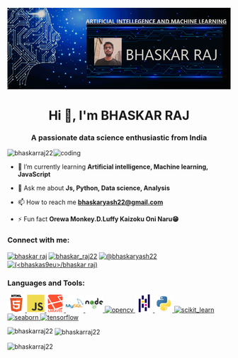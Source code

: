 ![logo](https://github.com/BhaskarRaj22/BhaskarRaj22/blob/main/banner.png)
<h1 align="center">Hi 👋, I'm BHASKAR RAJ</h1>
<h3 align="center">A passionate data science enthusiastic from India</h3>

<img align="right" alt="coding" width="400" scr="coding.gif">

<p align="left"> <img src="https://komarev.com/ghpvc/?username=bhaskarraj22&label=Profile%20views&color=0e75b6&style=flat" alt="bhaskarraj22" /> </p>

- 🌱 I’m currently learning **Artificial intelligence, Machine learning, JavaScript**

- 💬 Ask me about **Js, Python, Data science, Analysis**

- 📫 How to reach me **bhaskaryash22@gmail.com**

- ⚡ Fun fact **Orewa Monkey.D.Luffy Kaizoku Oni Naru😁**

<h3 align="left">Connect with me:</h3>
<p align="left">
<a href="https://linkedin.com/in/bhaskar raj" target="blank"><img align="center" src="https://raw.githubusercontent.com/rahuldkjain/github-profile-readme-generator/master/src/images/icons/Social/linked-in-alt.svg" alt="bhaskar raj" height="30" width="40" /></a>
<a href="https://instagram.com/bhaskar_raj22" target="blank"><img align="center" src="https://raw.githubusercontent.com/rahuldkjain/github-profile-readme-generator/master/src/images/icons/Social/instagram.svg" alt="bhaskar_raj22" height="30" width="40" /></a>
<a href="https://www.hackerrank.com/@bhaskaryash22" target="blank"><img align="center" src="https://raw.githubusercontent.com/rahuldkjain/github-profile-readme-generator/master/src/images/icons/Social/hackerrank.svg" alt="@bhaskaryash22" height="30" width="40" /></a>
<a href="https://auth.geeksforgeeks.org/user/(<bhaskas9eu>/bhaskar raj)" target="blank"><img align="center" src="https://raw.githubusercontent.com/rahuldkjain/github-profile-readme-generator/master/src/images/icons/Social/geeks-for-geeks.svg" alt="(<bhaskas9eu>/bhaskar raj)" height="30" width="40" /></a>
</p>

<h3 align="left">Languages and Tools:</h3>
<p align="left"> <a href="https://www.w3.org/html/" target="_blank" rel="noreferrer"> <img src="https://raw.githubusercontent.com/devicons/devicon/master/icons/html5/html5-original-wordmark.svg" alt="html5" width="40" height="40"/> </a> <a href="https://developer.mozilla.org/en-US/docs/Web/JavaScript" target="_blank" rel="noreferrer"> <img src="https://raw.githubusercontent.com/devicons/devicon/master/icons/javascript/javascript-original.svg" alt="javascript" width="40" height="40"/> </a> <a href="https://laravel.com/" target="_blank" rel="noreferrer"> <img src="https://raw.githubusercontent.com/devicons/devicon/master/icons/laravel/laravel-plain-wordmark.svg" alt="laravel" width="40" height="40"/> </a> <a href="https://www.mysql.com/" target="_blank" rel="noreferrer"> <img src="https://raw.githubusercontent.com/devicons/devicon/master/icons/mysql/mysql-original-wordmark.svg" alt="mysql" width="40" height="40"/> </a> <a href="https://nodejs.org" target="_blank" rel="noreferrer"> <img src="https://raw.githubusercontent.com/devicons/devicon/master/icons/nodejs/nodejs-original-wordmark.svg" alt="nodejs" width="40" height="40"/> </a> <a href="https://opencv.org/" target="_blank" rel="noreferrer"> <img src="https://www.vectorlogo.zone/logos/opencv/opencv-icon.svg" alt="opencv" width="40" height="40"/> </a> <a href="https://pandas.pydata.org/" target="_blank" rel="noreferrer"> <img src="https://raw.githubusercontent.com/devicons/devicon/2ae2a900d2f041da66e950e4d48052658d850630/icons/pandas/pandas-original.svg" alt="pandas" width="40" height="40"/> </a> <a href="https://www.python.org" target="_blank" rel="noreferrer"> <img src="https://raw.githubusercontent.com/devicons/devicon/master/icons/python/python-original.svg" alt="python" width="40" height="40"/> </a> <a href="https://scikit-learn.org/" target="_blank" rel="noreferrer"> <img src="https://upload.wikimedia.org/wikipedia/commons/0/05/Scikit_learn_logo_small.svg" alt="scikit_learn" width="40" height="40"/> </a> <a href="https://seaborn.pydata.org/" target="_blank" rel="noreferrer"> <img src="https://seaborn.pydata.org/_images/logo-mark-lightbg.svg" alt="seaborn" width="40" height="40"/> </a> <a href="https://www.tensorflow.org" target="_blank" rel="noreferrer"> <img src="https://www.vectorlogo.zone/logos/tensorflow/tensorflow-icon.svg" alt="tensorflow" width="40" height="40"/> </a> </p>

<p><img align="left" src="https://github-readme-stats.vercel.app/api/top-langs?username=bhaskarraj22&show_icons=true&locale=en&layout=compact" alt="bhaskarraj22" /></p>

<p>&nbsp;<img align="center" src="https://github-readme-stats.vercel.app/api?username=bhaskarraj22&show_icons=true&locale=en" alt="bhaskarraj22" /></p>

<p><img align="center" src="https://github-readme-streak-stats.herokuapp.com/?user=bhaskarraj22&" alt="bhaskarraj22" /></p>